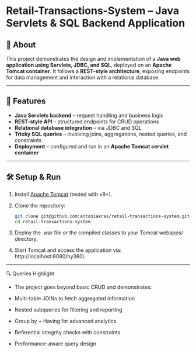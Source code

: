 # Retail-Transactions-System – Java Servlets & SQL Backend Application  

## 🚀 About  
This project demonstrates the design and implementation of a **Java web application using Servlets, JDBC, and SQL**, deployed on an **Apache Tomcat container**. It follows a **REST-style architecture**, exposing endpoints for data management and interaction with a relational database.  


---

## 📂 Features  
- **Java Servlets backend** – request handling and business logic  
- **REST-style API** – structured endpoints for CRUD operations  
- **Relational database integration** – via JDBC and SQL  
- **Tricky SQL queries** – involving joins, aggregations, nested queries, and constraints  
- **Deployment** – configured and run in an **Apache Tomcat servlet container**  

---

## 🛠️ Setup & Run  

1. Install [Apache Tomcat](https://tomcat.apache.org/) (tested with v9+).  
2. Clone the repository:  
   ```bash
   git clone git@github.com:antoniakras/retail-transactions-system.git
   cd retail-transactions-system
3. Deploy the .war file or the compiled classes to your Tomcat webapps/ directory.

4. Start Tomcat and access the application via: http://localhost:8080/hy360\

---


🔍 Queries Highlight

* The project goes beyond basic CRUD and demonstrates:

* Multi-table JOINs to fetch aggregated information

* Nested subqueries for filtering and reporting

* Group by + Having for advanced analytics

* Referential integrity checks with constraints

* Performance-aware query design



